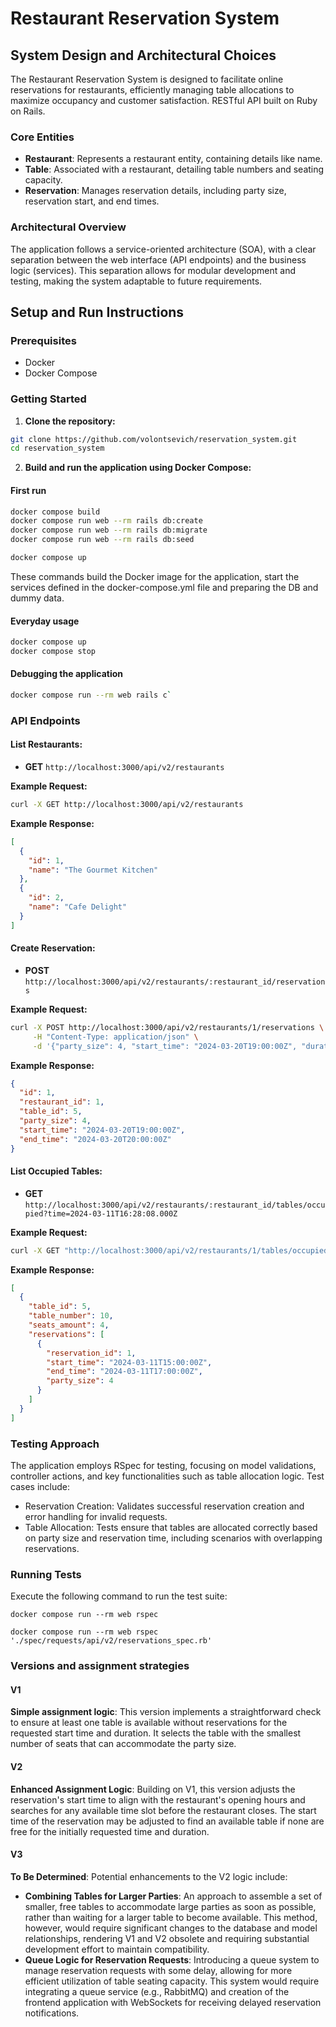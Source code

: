 # Restaurant Reservation System

## System Design and Architectural Choices

The Restaurant Reservation System is designed to facilitate online reservations for restaurants, efficiently managing
table allocations to maximize occupancy and customer satisfaction. RESTful API built on Ruby on Rails.

### Core Entities

- **Restaurant**: Represents a restaurant entity, containing details like name.
- **Table**: Associated with a restaurant, detailing table numbers and seating capacity.
- **Reservation**: Manages reservation details, including party size, reservation start, and end times.

### Architectural Overview

The application follows a service-oriented architecture (SOA), with a clear separation between the web interface (API
endpoints) and the business logic (services). This separation allows for modular development and testing, making the
system adaptable to future requirements.

## Setup and Run Instructions

### Prerequisites

- Docker
- Docker Compose

### Getting Started

1. **Clone the repository:**

```bash
git clone https://github.com/volontsevich/reservation_system.git
cd reservation_system
```

2. **Build and run the application using Docker Compose:**

#### First run

```bash
docker compose build
docker compose run web --rm rails db:create
docker compose run web --rm rails db:migrate
docker compose run web --rm rails db:seed

docker compose up
```

These commands build the Docker image for the application, start the services defined in the docker-compose.yml file and
preparing the DB and dummy data.

#### Everyday usage

```bash
docker compose up
docker compose stop
```

#### Debugging the application

```bash
docker compose run --rm web rails c`
```

### API Endpoints

#### List Restaurants:

- **GET** `http://localhost:3000/api/v2/restaurants`

**Example Request:**

```bash
curl -X GET http://localhost:3000/api/v2/restaurants
```

**Example Response:**

```json
[
  {
    "id": 1,
    "name": "The Gourmet Kitchen"
  },
  {
    "id": 2,
    "name": "Cafe Delight"
  }
]
```

#### Create Reservation:

- **POST** `http://localhost:3000/api/v2/restaurants/:restaurant_id/reservations`

**Example Request:**

```bash
curl -X POST http://localhost:3000/api/v2/restaurants/1/reservations \
     -H "Content-Type: application/json" \
     -d '{"party_size": 4, "start_time": "2024-03-20T19:00:00Z", "duration": 3600}'
```

**Example Response:**

```json
{
  "id": 1,
  "restaurant_id": 1,
  "table_id": 5,
  "party_size": 4,
  "start_time": "2024-03-20T19:00:00Z",
  "end_time": "2024-03-20T20:00:00Z"
}
```

#### List Occupied Tables:

- **GET** `http://localhost:3000/api/v2/restaurants/:restaurant_id/tables/occupied?time=2024-03-11T16:28:08.000Z`

**Example Request:**

```bash
curl -X GET "http://localhost:3000/api/v2/restaurants/1/tables/occupied?time=2024-03-11T16:28:08.000Z"
```

**Example Response:**

```json
[
  {
    "table_id": 5,
    "table_number": 10,
    "seats_amount": 4,
    "reservations": [
      {
        "reservation_id": 1,
        "start_time": "2024-03-11T15:00:00Z",
        "end_time": "2024-03-11T17:00:00Z",
        "party_size": 4
      }
    ]
  }
]
```

### Testing Approach

The application employs RSpec for testing, focusing on model validations, controller actions, and key functionalities
such as table allocation logic. Test cases include:

- Reservation Creation: Validates successful reservation creation and error handling for invalid requests.
- Table Allocation: Tests ensure that tables are allocated correctly based on party size and reservation time, including
  scenarios with overlapping reservations.

### Running Tests

Execute the following command to run the test suite:

```
docker compose run --rm web rspec

docker compose run --rm web rspec './spec/requests/api/v2/reservations_spec.rb'
```

### Versions and assignment strategies

#### V1

**Simple assignment logic**: This version implements a straightforward check to ensure at least one table is available
without reservations for the requested start time and duration. It selects the table with the smallest number of seats
that can accommodate the party size.

#### V2

**Enhanced Assignment Logic**: Building on V1, this version adjusts the reservation's start time to align with the
restaurant's opening hours and searches for any available time slot before the restaurant closes. The start time of the
reservation may be adjusted to find an available table if none are free for the initially requested time and duration.

#### V3

**To Be Determined**: Potential enhancements to the V2 logic include:

- **Combining Tables for Larger Parties**: An approach to assemble a set of smaller, free tables to accommodate large
  parties as soon as possible, rather than waiting for a larger table to become available. This method, however, would
  require significant changes to the database and model relationships, rendering V1 and V2 obsolete and requiring
  substantial development effort to maintain compatibility.
- **Queue Logic for Reservation Requests**: Introducing a queue system to manage reservation requests with some delay,
  allowing for more efficient utilization of table seating capacity. This system would require integrating a queue
  service (e.g., RabbitMQ) and creation of the frontend application with WebSockets for receiving delayed reservation
  notifications. 